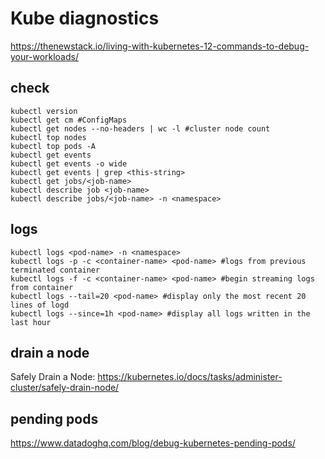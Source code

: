 # Kube diagnostics
https://thenewstack.io/living-with-kubernetes-12-commands-to-debug-your-workloads/

## check
```
kubectl version
kubectl get cm #ConfigMaps
kubectl get nodes --no-headers | wc -l #cluster node count
kubectl top nodes
kubectl top pods -A
kubectl get events
kubectl get events -o wide
kubectl get events | grep <this-string>
kubectl get jobs/<job-name>
kubectl describe job <job-name>
kubectl describe jobs/<job-name> -n <namespace>
```

## logs
```
kubectl logs <pod-name> -n <namespace>
kubectl logs -p -c <container-name> <pod-name> #logs from previous terminated container
kubectl logs -f -c <container-name> <pod-name> #begin streaming logs from container
kubectl logs --tail=20 <pod-name> #display only the most recent 20 lines of logd
kubectl logs --since=1h <pod-name> #display all logs written in the last hour
```

## drain a node
Safely Drain a Node: 
https://kubernetes.io/docs/tasks/administer-cluster/safely-drain-node/

## pending pods
https://www.datadoghq.com/blog/debug-kubernetes-pending-pods/

